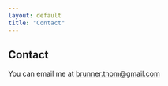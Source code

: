 ```yaml
---
layout: default
title: "Contact"
---
```


## Contact

You can email me at [brunner.thom@gmail.com](mailto:brunner.thom@gmail.com)

